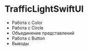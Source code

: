 # TrafficLightSwiftUI

- Работа с Color
- Работа с Circle
- Объединение представлений
- Работа с Button
- Выводы
